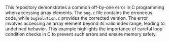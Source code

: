 This repository demonstrates a common off-by-one error in C programming when accessing array elements. The `bug.c` file contains the erroneous code, while `bugSolution.c` provides the corrected version.  The error involves accessing an array element beyond its valid index range, leading to undefined behavior. This example highlights the importance of careful loop condition checks in C to prevent such errors and ensure memory safety.